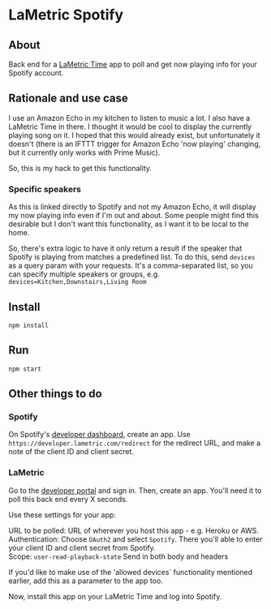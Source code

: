 # LaMetric Spotify

## About

Back end for a [LaMetric Time](https://lametric.com/) app to poll and get now playing info for your Spotify account.

## Rationale and use case

I use an Amazon Echo in my kitchen to listen to music a lot. I also have a LaMetric Time in there. I thought it would be cool to display the currently playing song on it. I hoped that this would already exist, but unfortunately it doesn't (there is an IFTTT trigger for Amazon Echo 'now playing' changing, but it currently only works with Prime Music).

So, this is my hack to get this functionality.

### Specific speakers

As this is linked directly to Spotify and not my Amazon Echo, it will display my now playing info even if I'm out and about. Some people might find this desirable but I don't want this functionality, as I want it to be local to the home. 

So, there's extra logic to have it only return a result if the speaker that Spotify is playing from matches a predefined list. To do this, send `devices` as a query param with your requests. It's a comma-separated list, so you can specify multiple speakers or groups, e.g. `devices=Kitchen,Downstairs,Living Room`

## Install

```
npm install
```

## Run

```
npm start
```

## Other things to do

### Spotify

On Spotify's [developer dashboard](https://developer.spotify.com), create an app. Use `https://developer.lametric.com/redirect` for the redirect URL, and make a note of the client ID and client secret.

### LaMetric

Go to the [developer portal](https://developer.lametric.com/) and sign in. Then, create an app. You'll need it to poll this back end every X seconds.

Use these settings for your app:

URL to be polled: URL of wherever you host this app - e.g. Heroku or AWS.
Authentication: Choose `OAuth2` and select `Spotify`. There you'll able to enter your client ID and client secret from Spotify.  
Scope: `user-read-playback-state`
Send in both body and headers

If you'd like to make use of the 'allowed devices` functionality mentioned earlier, add this as a parameter to the app too.

Now, install this app on your LaMetric Time and log into Spotify.

